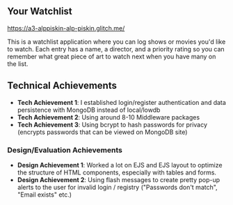 ## Your Watchlist

https://a3-alppiskin-alp-piskin.glitch.me/

This is a watchlist application where you can log shows or movies you'd like to watch. Each entry has a name, a director, and a priority rating so you can remember what great piece of art to watch next when you have many on the list. 

## Technical Achievements
- **Tech Achievement 1**: I established login/register authentication and data persistence with MongoDB instead of local/lowdb
- **Tech Achievement 2**: Using around 8-10 Middleware packages
- **Tech Achievement 3**: Using bcrypt to hash passwords for privacy (encrypts passwords that can be viewed on MongoDB site)


### Design/Evaluation Achievements
- **Design Achievement 1**: Worked a lot on EJS and EJS layout to optimize the structure of HTML components, especially with tables and forms.
- **Design Achievement 2**: Using flash messages to create pretty pop-up alerts to the user for invalid login / registry ("Passwords don't match", "Email exists" etc.)
